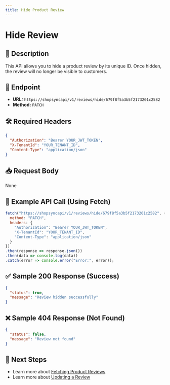 ```yaml
---
title: Hide Product Review
---
```


# Hide Review

## 📌 Description
This API allows you to hide a product review by its unique ID. Once hidden, the review will no longer be visible to customers.

## 🔗 Endpoint
- **URL:** `https://shopsyncapi/v1/reviews/hide/679f8f5a3b5f2173201c2582`
- **Method:** `PATCH`

## 🛠️ Required Headers
```json
{
  "Authorization": "Bearer YOUR_JWT_TOKEN",
  "X-TenantId": "YOUR_TENANT_ID",
  "Content-Type": "application/json"
}
```

## 📥 Request Body
None

## 📡 Example API Call (Using Fetch)
```javascript
fetch("https://shopsyncapi/v1/reviews/hide/679f8f5a3b5f2173201c2582", {
  method: "PATCH",
  headers: {
    "Authorization": "Bearer YOUR_JWT_TOKEN",
    "X-TenantId": "YOUR_TENANT_ID",
    "Content-Type": "application/json"
  }
})
.then(response => response.json())
.then(data => console.log(data))
.catch(error => console.error("Error:", error));
```

## ✅ Sample 200 Response (Success)
```json
{
  "status": true,
  "message": "Review hidden successfully"
}
```

## ❌ Sample 404 Response (Not Found)
```json
{
  "status": false,
  "message": "Review not found"
}
```

## 🔗 Next Steps
- Learn more about [Fetching Product Reviews](./fetch-product-review.md)
- Learn more about [Updating a Review](./update-review.md)

